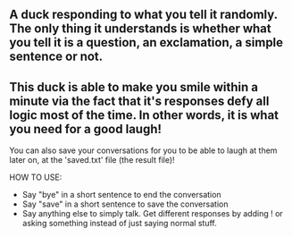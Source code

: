 A duck responding to what you tell it randomly. The only thing it understands is whether what you tell it is a question, an exclamation, a simple sentence or not.
---------------------------------------------------------------------------------------------------------------------------------------------------------------------
This duck is able to make you smile within a minute via the fact that it's responses defy all logic most of the time. In other words, it is what you need for a good laugh!
------------------------------------------------------------------------------------------------------------------------------------------
You can also save your conversations for you to be able to laugh at them later on, at the 'saved.txt' file (the result file)!

HOW TO USE:
- Say "bye" in a short sentence to end the conversation
- Say "save" in a short sentence to save the conversation
- Say anything else to simply talk. Get different responses by adding ! or asking something instead of just saying normal stuff.
